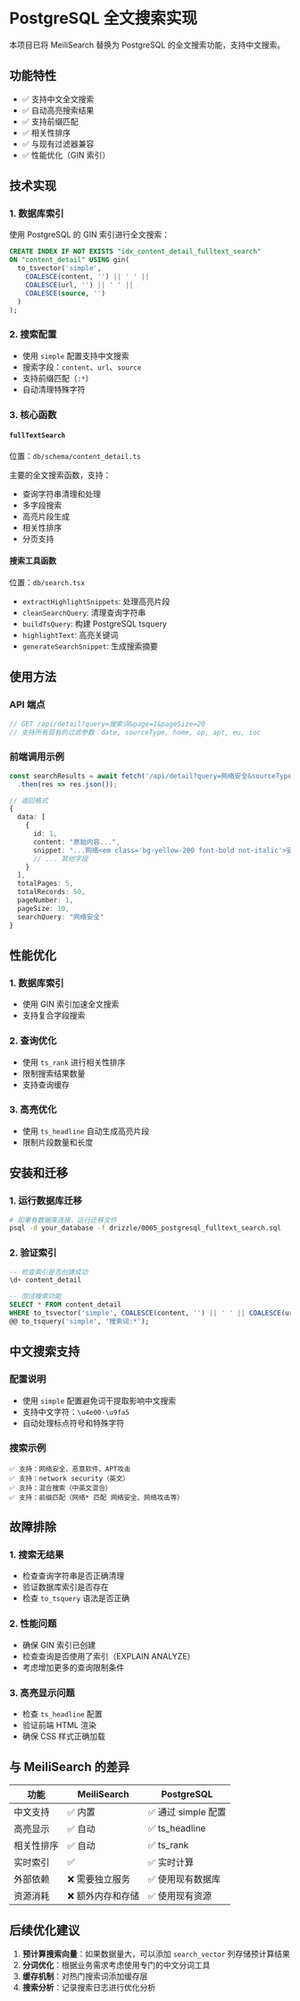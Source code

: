 # PostgreSQL 全文搜索实现

本项目已将 MeiliSearch 替换为 PostgreSQL 的全文搜索功能，支持中文搜索。

## 功能特性

- ✅ 支持中文全文搜索
- ✅ 自动高亮搜索结果
- ✅ 支持前缀匹配
- ✅ 相关性排序
- ✅ 与现有过滤器兼容
- ✅ 性能优化（GIN 索引）

## 技术实现

### 1. 数据库索引

使用 PostgreSQL 的 GIN 索引进行全文搜索：

```sql
CREATE INDEX IF NOT EXISTS "idx_content_detail_fulltext_search" 
ON "content_detail" USING gin(
  to_tsvector('simple', 
    COALESCE(content, '') || ' ' || 
    COALESCE(url, '') || ' ' || 
    COALESCE(source, '')
  )
);
```

### 2. 搜索配置

- 使用 `simple` 配置支持中文搜索
- 搜索字段：`content`、`url`、`source`
- 支持前缀匹配（`:*`）
- 自动清理特殊字符

### 3. 核心函数

#### `fullTextSearch`
位置：`db/schema/content_detail.ts`

主要的全文搜索函数，支持：
- 查询字符串清理和处理
- 多字段搜索
- 高亮片段生成
- 相关性排序
- 分页支持

#### 搜索工具函数
位置：`db/search.tsx`

- `extractHighlightSnippets`: 处理高亮片段
- `cleanSearchQuery`: 清理查询字符串
- `buildTsQuery`: 构建 PostgreSQL tsquery
- `highlightText`: 高亮关键词
- `generateSearchSnippet`: 生成搜索摘要

## 使用方法

### API 端点

```typescript
// GET /api/detail?query=搜索词&page=1&pageSize=20
// 支持所有现有的过滤参数：date, sourceType, home, op, apt, eu, ioc
```

### 前端调用示例

```typescript
const searchResults = await fetch('/api/detail?query=网络安全&sourceType=blog&page=1&pageSize=10')
  .then(res => res.json());

// 返回格式
{
  data: [
    {
      id: 1,
      content: "原始内容...",
      snippet: "...网络<em class='bg-yellow-200 font-bold not-italic'>安全</em>威胁...", // 高亮片段
      // ... 其他字段
    }
  ],
  totalPages: 5,
  totalRecords: 50,
  pageNumber: 1,
  pageSize: 10,
  searchQuery: "网络安全"
}
```

## 性能优化

### 1. 数据库索引
- 使用 GIN 索引加速全文搜索
- 支持复合字段搜索

### 2. 查询优化
- 使用 `ts_rank` 进行相关性排序
- 限制搜索结果数量
- 支持查询缓存

### 3. 高亮优化
- 使用 `ts_headline` 自动生成高亮片段
- 限制片段数量和长度

## 安装和迁移

### 1. 运行数据库迁移

```bash
# 如果有数据库连接，运行迁移文件
psql -d your_database -f drizzle/0005_postgresql_fulltext_search.sql
```

### 2. 验证索引

```sql
-- 检查索引是否创建成功
\d+ content_detail

-- 测试搜索功能
SELECT * FROM content_detail 
WHERE to_tsvector('simple', COALESCE(content, '') || ' ' || COALESCE(url, '') || ' ' || COALESCE(source, '')) 
@@ to_tsquery('simple', '搜索词:*');
```

## 中文搜索支持

### 配置说明
- 使用 `simple` 配置避免词干提取影响中文搜索
- 支持中文字符：`\u4e00-\u9fa5`
- 自动处理标点符号和特殊字符

### 搜索示例
```
✅ 支持：网络安全、恶意软件、APT攻击
✅ 支持：network security（英文）
✅ 支持：混合搜索（中英文混合）
✅ 支持：前缀匹配（网络* 匹配 网络安全、网络攻击等）
```

## 故障排除

### 1. 搜索无结果
- 检查查询字符串是否正确清理
- 验证数据库索引是否存在
- 检查 `to_tsquery` 语法是否正确

### 2. 性能问题
- 确保 GIN 索引已创建
- 检查查询是否使用了索引（EXPLAIN ANALYZE）
- 考虑增加更多的查询限制条件

### 3. 高亮显示问题
- 检查 `ts_headline` 配置
- 验证前端 HTML 渲染
- 确保 CSS 样式正确加载

## 与 MeiliSearch 的差异

| 功能 | MeiliSearch | PostgreSQL |
|------|------------|------------|
| 中文支持 | ✅ 内置 | ✅ 通过 simple 配置 |
| 高亮显示 | ✅ 自动 | ✅ ts_headline |
| 相关性排序 | ✅ 自动 | ✅ ts_rank |
| 实时索引 | ✅ | ✅ 实时计算 |
| 外部依赖 | ❌ 需要独立服务 | ✅ 使用现有数据库 |
| 资源消耗 | ❌ 额外内存和存储 | ✅ 使用现有资源 |

## 后续优化建议

1. **预计算搜索向量**：如果数据量大，可以添加 `search_vector` 列存储预计算结果
2. **分词优化**：根据业务需求考虑使用专门的中文分词工具
3. **缓存机制**：对热门搜索词添加缓存层
4. **搜索分析**：记录搜索日志进行优化分析 